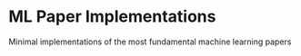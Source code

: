 # ML Paper Implementations

Minimal implementations of the most fundamental machine learning papers
